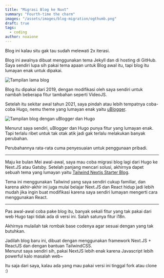 ```yaml
---
title: "Migrasi Blog ke Nuxt"
summary: "Fourth-time the charm"
images: "/assets/images/blog-migration/ogthumb.png"
draft: true
tags:
  - coding
author: noaione
---
```


Blog ini kalau situ gak tau sudah melewati 2x iterasi.

Blog ini awalnya dibuat menggunakan tema Jekyll dan di hosting di GitHub.<br />
Saya sendiri lupa sih pakai tema apaan untuk Blog awal itu, tapi blog itu lumayan enak untuk dipakai.

![Tampilan lama blog](/static/images/blog-migration/blog-v1.png)

Blog itu dipakai dari 2019, dengan modifikasi oleh saya sendiri untuk nambah beberapa fitur tambahan seperti VideoJS.

Setelah itu sekitar awal tahun 2021, saya pindah atau lebih tempatnya coba-coba Hugo, nemu theme yang lumayan enak yaitu [uBlogger](https://github.com/uPagge/uBlogger).

![Tampilan blog dengan uBlogger dan Hugo](/static/images/blog-migration/blog-v2.png)

Menurut saya sendiri, uBlogger dan Hugo punya fitur yang lumayan enak. Tapi terlalu ribet untuk tak otak atik jadi gak terlalu melakukan banyak perubahan.

Perubahannya rata-rata cuma penyesuaian untuk penggunaan pribadi.

---

Maju ke bulan Mei awal-awal, saya mau coba migrasi blog lagi dari Hugo ke Next.JS atau Gatsby. Setelah panjang mencari solusi, akhirnya dapet sebuah tema yang lumayan
yaitu [Tailwind Nextjs Starter Blog](https://github.com/timlrx/tailwind-nextjs-starter-blog).

Tema ini menggunakan Tailwind yang saya sendiri cukup familiar, dan karena akhir-akhir ini juga mulai belajar Next.JS dan React hidup jadi lebih mudah jika ingin buat modifikasi karena
saya sendiri lumayan mengerti cara menggunakan React.

---

Pas awal-awal coba pake blog itu, banyak sekali fitur yang tak pakai dari web Hugo tapi tidak ada di versi ini. Salah satunya fitur i18n.

Akhirnya mulailah tak rombak base codenya agar sesuai dengan yang tak butuhkan.

Jadilah blog baru ini, dibuat dengan menggunakan framework Next.JS + ReactJS dan dengan bantuan TailwindCSS.<br />
Menurut saya sendiri sih, pakai NextJS lebih enak karena Javascript lebih powerful kalo masalah web~

Itu saja dari saya, kalau ada yang mau pakai versi ini tinggal fork atau clone :)

